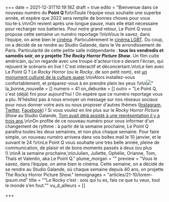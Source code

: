 +++
date = 2021-12-31T10:19:18Z
draft = true
edito = "Bienvenue dans ce nouveau numéro du **Point Q !**\n\nToute l’équipe vous souhaite une superbe année, et espère que 2022 sera remplie de bonnes choses pour vous tou·te·s.\n\nOn revient après une longue pause, mais elle était nécessaire pour recharger nos batteries. Pour notre grand retour, Le Point Q vous propose cette semaine un numéro reportage !\n\nVous le savez, dans l’équipe, on aime bien le [cinéma](https://lepointq.com/newsletters/sex-and-the-cine/). Particulièrement le [cinéma LGBT](https://lepointq.com/newsletters/les-fiertes-a-l-affiche/). Du coup, on a décidé de se rendre au Studio Galande, dans le Ve arrondissement de Paris. Particularité de cette petite salle indépendante : **tous les vendredis et samedis soir, on y projette _The Rocky Horror Picture Show_.** Un film culte américain, qu'on regarde avec une troupe d'acteur·rice·s devant l'écran, qui rejouent le scénario en live ! C'est interactif et déconcertant.\n\nLe lien avec Le Point Q ? Le _Rocky Horror_ (ou le _Rocky_, de son petit nom), est [un monument culturel de la culture queer](https://www.huffpost.com/entry/rocky-horror-picture-show-musical-matt-baume_n_5bc63c51e4b0a8f17ee6be26).\n\nAlors installez-vous confortablement, et préparez-vous à en prendre plein les yeux !\n\n![](/media/uploads/tumblr_lzmch6ehwd1r1.gif)"
la_bonne_nouvelle = []
numero = 41
on_debunke = []
outro = "Le Point Q, c'est (déjà) fini pour aujourd'hui ! On espère que ce numéro reportage vous a plu. N'hésitez pas à nous envoyer un message sur nos réseaux sociaux pour nous donner votre avis ou nous proposer d'autres thèmes ([Instagram](https://www.instagram.com/lepoint.q/?hl=fr), [Twitter](https://twitter.com/LePointQ), [Facebook](https://www.facebook.com/lepointq.news/)) ! Si vous voulez en lire plus sur le _Rocky Horror Picture Show_ au Studio Galande, [Tom avait déjà assisté à une représentation il y a trois ans](https://medium.com/@tomfevrier/au-studio-galande-le-time-warp-se-danse-depuis-quarante-ans-b65f8841f246).\n\nOn profite de ce nouveau numéro pour vous informer d'un changement de rythme : à partir de la semaine prochaine, Le Point Q paraîtra toutes les deux semaines, et non plus chaque semaine. Pour faire simple, un nouveau numéro arrivera dans vos boîtes mail le 10 janvier, et le suivant le 24 !\n\nLe Point Q vous souhaite une très belle année, pleine de communication, de plaisir et de bons moments passés à deux (ou plus !).\n\nÀ la semaine prochaine,\n\nJulien, Juliette, Ophélie, Orianne, Tom, Thaïs et Valentin, aka Le Point Q."
plume_morgan = ""
preview = "Vous le savez, dans l’équipe, on aime bien le cinéma. Cette semaine, on a décidé de se rendre au Studio Galande, où chaque semaine depuis 40 ans, on projette The Rocky Horror Picture Show."
temoignages = "articles/21-10/lorem-ipsum.md"
title = "\"Le Rocky c’est : sois qui tu es, fais ce que tu veux, tout le monde s’en fout.\""
vu_d_ailleurs = []

+++
